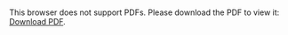 <object data="christ-in-song/CIS1908pdfs/030.pdf" type="application/pdf" width="100%" height="1024px">
    <embed src="christ-in-song/CIS1908pdfs/030.pdf">
        <p>This browser does not support PDFs. Please download the PDF to view it: <a href="christ-in-song/CIS1908pdfs/030.pdf">Download PDF</a>.</p>
    </embed>
</object>
